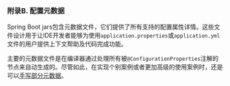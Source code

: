### 附录B. 配置元数据

Spring Boot jars包含元数据文件，它们提供了所有支持的配置属性详情。这些文件设计用于让IDE开发者能够为使用`application.properties`或`application.yml`文件的用户提供上下文帮助及代码完成功能。

主要的元数据文件是在编译器通过处理所有被`@ConfigurationProperties`注解的节点来自动生成的。尽管如此，在实现个别案例或者更加高级的使用案例时，还是可以[手写部分元数据](https://docs.spring.io/spring-boot/docs/2.0.0.M2/reference/htmlsingle/#configuration-metadata-additional-metadata)。
